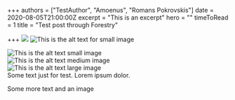 +++
authors = ["TestAuthor", "Amoenus", "Romans Pokrovskis"]
date = 2020-08-05T21:00:00Z
excerpt = "This is an excerpt"
hero = ""
timeToRead = 1
title = "Test post through Forestry"

+++
![](/images/mockup_handle-on-right_11oz.jpg)
![This is the alt text for small image](/images/mockup_handle-on-right_11oz.jpg)

<div className="Image__Small">
  <img src="/images/mockup_handle-on-right_11oz.jpg" alt="This is the alt text small image" />
</div>

<div className="Image__Medium">
  <img src="/images/mockup_handle-on-right_11oz.jpg" alt="This is the alt text medium image" />
</div>

<div className="Image__Large">
  <img src="/images/mockup_handle-on-right_11oz.jpg" alt="This is the alt text large image" />
</div>
Some text just for test. Lorem ipsum dolor. 

Some more text and an image